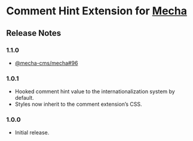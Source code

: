 Comment Hint Extension for [Mecha](https://github.com/mecha-cms/mecha)
======================================================================

Release Notes
-------------

### 1.1.0

 - [@mecha-cms/mecha#96](https://github.com/mecha-cms/mecha/issues/96)

### 1.0.1

 - Hooked comment hint value to the internationalization system by default.
 - Styles now inherit to the comment extension&rsquo;s CSS.

### 1.0.0

 - Initial release.